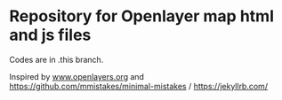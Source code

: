 # Repository for Openlayer map html and js files

Codes are in .this branch.

Inspired by www.openlayers.org and https://github.com/mmistakes/minimal-mistakes / https://jekyllrb.com/
